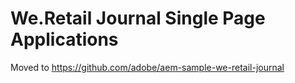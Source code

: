 # We.Retail Journal Single Page Applications

Moved to https://github.com/adobe/aem-sample-we-retail-journal
